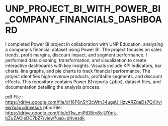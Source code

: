 # UNP_PROJECT_BI_WITH_POWER_BI_COMPANY_FINANCIALS_DASHBOARD
I completed Power Bi project in collaboration with UNP Education, analyzing a company's financial dataset using Power BI. The project focuses on sales trends, profit margins, discount impact, and segment performance. I performed data cleaning, transformation, and visualization to create interactive dashboards with key insights. Visuals include KPI indicators, bar charts, line graphs, and pie charts to track financial performance. The project identifies high-revenue products, profitable segments, and discount effects. This repository contains Power BI reports (.pbix), dataset files, and documentation detailing the analysis process.

pdf File : https://drive.google.com/file/d/16F6nSY3cWtn34ugsUIHzyARZqaDs7QKj/view?usp=drivesdk
pbix File: https://drive.google.com/file/d/1w_mjPtDBrv6vjUYmk-bZuZAOleDC7bZ7/view?usp=drivesdk
